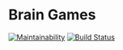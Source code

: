 # Brain Games
[![Maintainability](https://api.codeclimate.com/v1/badges/f0368852f99fc4f86e20/maintainability)](https://codeclimate.com/github/EgorGo23/frontend-project-lvl1/maintainability)
[![Build Status](https://travis-ci.org/EgorGo23/frontend-project-lvl1.svg?branch=master)](https://travis-ci.org/EgorGo23/frontend-project-lvl1)
